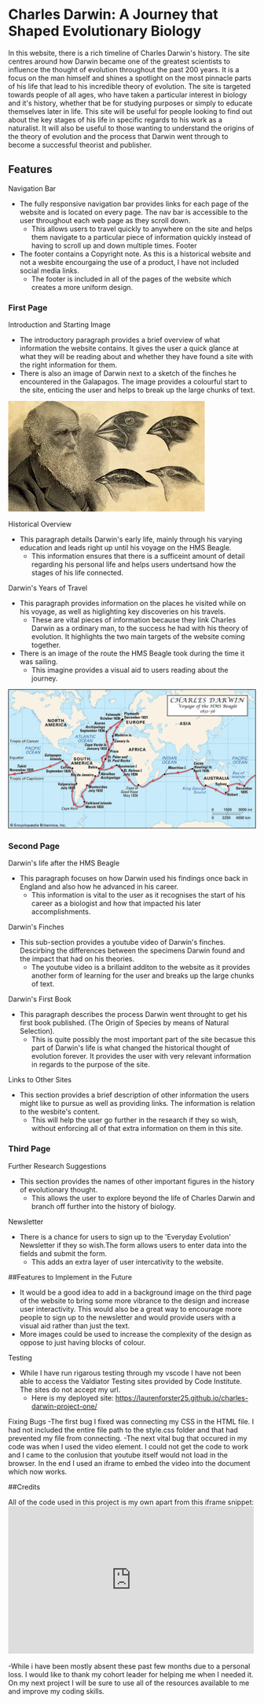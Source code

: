 # Charles Darwin: A Journey that Shaped Evolutionary Biology
In this website, there is a rich timeline of Charles Darwin's history. The site centres around how Darwin became one of the greatest scientists to influence the thought of evolution throughout the past 200 years. It is a focus on the man himself and shines a spotlight on the most pinnacle parts of his life that lead to his incredible theory of evolution. 
The site is targeted towards people of all ages, who have taken a particular interest in biology and it's history, whether that be for studying purposes or simply to educate themselves later in life. 
This site will be useful for people looking to find out about the key stages of his life in specific regards to his work as a naturalist. It will also be useful to those wanting to understand the origins of the theory of evolution and the process that Darwin went through to become a successful theorist and publisher.

## Features

Navigation Bar
  - The fully responsive navigation bar provides links for each page of the website and is located on every page. The nav bar is accessible to the user throughout each web page as they scroll down. 
     - This allows users to travel quickly to anywhere on the site and helps them navigate to a particular piece of information quickly instead of having to scroll up and down multiple times.
Footer
   - The footer contains a Copyright note. As this is a historical website and not a wesbite encourgaing the use of a product, I have not included social media links.
      - The footer is included in all of the pages of the website which creates a more uniform design.
     
### First Page

Introduction and Starting Image
  - The introductory paragraph provides a brief overview of what information the website contains.
    It gives the user a quick glance at what they will be reading about and whether they have found a site with the right information for them.
  - There is also an image of Darwin next to a sketch of the finches he encountered in the Galapagos. 
    The image provides a colourful start to the site, enticing the user and helps to break up the large chunks of text.

![Image of Darwin and a sketch of the finches he later became famous for.](assets/css/images/charles-darwin-and-finches.webp)

Historical Overview
  - This paragraph details Darwin's early life, mainly through his varying education and leads right up until his voyage on the HMS Beagle.
     - This information ensures that there is a sufficeint amount of detail regarding his personal life and helps users undertsand how the stages of his life connected.
  
Darwin's Years of Travel
  - This paragraph provides information on the places he visited while on his voyage, as well as higlighting key discoveries on his travels.
     - These are vital pieces of information because they link Charles Darwin as a ordinary man, to the success he had with his theory of evolution. It highlights the two main targets of the website coming together.
  - There is an image of the route the HMS Beagle took during the time it was sailing.
    - This imagine provides a visual aid to users reading about the journey.

![Image of the route the HMS Beagle sailed](assets/css/images/charles-darwin-voyage-route.webp)

### Second Page 

Darwin's life after the HMS Beagle
  - This paragraph focuses on how Darwin used his findings once back in England and also how he advanced in his career.
     - This information is vital to the user as it recognises the start of his career as a biologist and how that impacted his later accomplishments.

Darwin's Finches
  - This sub-section provides a youtube video of Darwin's finches. Descirbing the differences between the specimens Darwin found and the impact that had on his theories.
     - The youtube video is a brillaint additon to the website as it provides another form of learning for the user and breaks up the large chunks of text.

Darwin's First Book
  - This paragraph describes the process Darwin went throught to get his first book published. (The Origin of Species by means of Natural Selection).
     - This is quite possibly the most important part of the site becasue this part of Darwin's life is what changed the historical thought of evolution forever. It provides the user with very relevant information in regards to the purpose of the site.

Links to Other Sites 
  - This section provides a brief description of other information the users might like to pursue as well as providing links. The information is relation to the wesbite's content.
     - This will help the user go further in the research if they so wish, without enforcing all of that extra information on them in this site.

### Third Page

Further Research Suggestions
  - This section provides the names of other important figures in the history of evolutionary thought.
    - This allows the user to explore beyond the life of Charles Darwin and branch off further into the history of biology.
  
Newsletter
  - There is a chance for users to sign up to the 'Everyday Evolution' Newsletter if they so wish.The form allows users to enter data into the fields and submit the form.
    - This adds an extra layer of user intercativity to the website.



##Features to Implement in the Future
  - It would be a good idea to add in a background image on the third page of the website to bring some more vibrance to the design and increase user interactivity. This would also be a great way to encourage more people to sign up to the newsletter and would provide users with a visual aid rather than just the text.
  - More images could be used to increase the complexity of the design as oppose to just having blocks of colour.

Testing
 - While I have run rigarous testing through my vscode I have not been able to access the Valdiator Testing sites provided by Code Institute. The sites do not accept my url.
    - Here is my deployed site: https://laurenforster25.github.io/charles-darwin-project-one/

Fixing Bugs
  -The first bug I fixed was connecting my CSS in the HTML file. I had not included the entire file path to the style.css folder and that had prevented my file from connecting.
  -The next vital bug that occured in my code was when I used the video element. I could not get the code to work and I came to the conlusion that youtube itself would not load in the browser. In the end I used an iframe to embed the video into the document which now works.

##Credits

All of the code used in this project is my own apart from this iframe snippet:   <iframe width="500" height="300" 
    src="https://www.youtube.com/embed/l25MBq8T77w"
    frameborder="0" allow="accelerometer; autoplay; encrypted-media; gyroscope; picture-in-picture" 
    allowfullscreen>
</iframe>

-While i have been mostly absent these past few months due to a personal loss. I would like to thank my cohort leader for helping me when I needed it. On my next project I will be sure to use all of the resources available to me and improve my coding skills.
   

